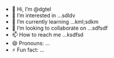 - 👋 Hi, I’m @dgtel
- 👀 I’m interested in ...sdldv
- 🌱 I’m currently learning ...kml;sdkm
- 💞️ I’m looking to collaborate on ...sdfsdf
- 📫 How to reach me ...ksdfsd
- 😄 Pronouns: ...
- ⚡ Fun fact: ...

<!---
dgtel/dgtel is a ✨ special ✨ repository because its `README.md` (this file) appears on your GitHub profile.
You can click the Preview link to take a look at your changes.
--->
